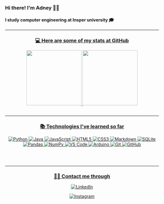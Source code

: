 ### Hi there! I'm Adney 👋🏻
#### I study computer engineering at Insper university 🎓
<div align="center">
  <a href="https://github.com/Adneycm">
  <hr>
  <h3 align="center">💻 Here are some of my stats at GitHub</h3> 
  <img height="180em" src="https://github-readme-stats.vercel.app/api?username=Adneycm&show_icons=true&theme=gotham&include_all_commits=true&count_private=true"/>
  <img height="180em" src="https://github-readme-stats.vercel.app/api/top-langs/?username=Adneycm&layout=compact&hide=jupyter%20notebook&langs_count=6&theme=gotham "/>
</div>
  
<br>
<hr>
<h3 align="center">📚 Technologies I've learned so far</h3> 

<div style="max-width:68rem;" align="center">
 
![Python](https://img.shields.io/badge/python%20-%2314354C.svg?&style=for-the-badge&logo=python&logoColor=white)
![Java](https://img.shields.io/badge/java-%23ED8B00.svg?&style=for-the-badge&logo=java&logoColor=white)
![JavaScript](https://img.shields.io/badge/javascript%20-%23323330.svg?&style=for-the-badge&logo=javascript&logoColor=%23F7DF1E)
![HTML5](https://img.shields.io/badge/html5%20-%23E34F26.svg?&style=for-the-badge&logo=html5&logoColor=white)
![CSS3](https://img.shields.io/badge/css3%20-%231572B6.svg?&style=for-the-badge&logo=css3&logoColor=white)
![Markdown](https://img.shields.io/badge/markdown-%23000000.svg?&style=for-the-badge&logo=markdown&logoColor=white)
![SQLite](https://img.shields.io/badge/sqlite%20-%2314354C.svg?&style=for-the-badge&logo=sqlite&logoColor=white)
![Pandas](https://img.shields.io/badge/pandas%20-%2314354C.svg?&style=for-the-badge&logo=pandas&logoColor=white)
![NumPy](https://img.shields.io/badge/numpy%20-%23013243.svg?&style=for-the-badge&logo=numpy&logoColor=white)
![VS Code](https://img.shields.io/badge/-VS%20Code-007ACC?style=for-the-badge&logo=visual-studio-code&logoColor=ffffff)
![Arduino](https://img.shields.io/badge/-Arduino-00979D?style=for-the-badge&logo=Arduino&logoColor=white)
![Git](https://img.shields.io/badge/git%20-%23F05033.svg?&style=for-the-badge&logo=git&logoColor=white)
![GitHub](https://img.shields.io/badge/github%20-%23121011.svg?&style=for-the-badge&logo=github&logoColor=white)


</div>

<br>
  
  
<br>
<hr>
<h3 align="center">🤝🏻 Contact me through</h3> 

<div style="max-width:68rem;" align="center">
  
<p align="center" style="max-width: 50rem">
<a href="https://www.linkedin.com/in/adney-costa-moura-7310531b7/" target="_blank"><img src="https://img.shields.io/badge/Adneycm-%230077B5.svg?&style=for-the-badge&logo=linkedin&logoColor=white" alt="LinkedIn"></a>
  
<a href="https://www.instagram.com/adneycosta_/" target="_blank"><img src="https://img.shields.io/badge/Adneycm-%23E4405F.svg?&style=for-the-badge&logo=instagram&logoColor=white" alt="Instagram"></a>


</p>
 


</div>

<br>




